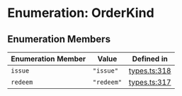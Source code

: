 # Enumeration: OrderKind

## Enumeration Members

| Enumeration Member | Value | Defined in |
| ------ | ------ | ------ |
| `issue` | `"issue"` | [types.ts:318](https://github.com/monerium/js-monorepo/blob/main/packages/sdk/src/types.ts#L318) |
| `redeem` | `"redeem"` | [types.ts:317](https://github.com/monerium/js-monorepo/blob/main/packages/sdk/src/types.ts#L317) |
